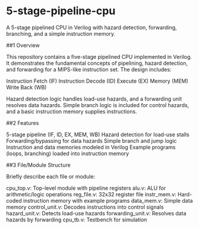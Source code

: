 # 5-stage-pipeline-cpu
A 5-stage pipelined CPU in Verilog with hazard detection, forwarding, branching, and a simple instruction memory.

##1 Overview 

This repository contains a five-stage pipelined CPU implemented in Verilog. It demonstrates the fundamental concepts of pipelining, hazard detection, and forwarding for a MIPS-like instruction set. The design includes:

Instruction Fetch (IF)
Instruction Decode (ID)
Execute (EX)
Memory (MEM)
Write Back (WB)

  Hazard detection logic handles load-use hazards, and a forwarding unit resolves data hazards. Simple branch logic is included for control hazards, and a basic instruction memory supplies instructions.

##2 Features

5-stage pipeline (IF, ID, EX, MEM, WB)
Hazard detection for load-use stalls
Forwarding/bypassing for data hazards
Simple branch and jump logic
Instruction and data memories modeled in Verilog
Example programs (loops, branching) loaded into instruction memory

##3 File/Module Structure

Briefly describe each file or module:

cpu_top.v: Top-level module with pipeline registers
alu.v: ALU for arithmetic/logic operations
reg_file.v: 32x32 register file
instr_mem.v: Hard-coded instruction memory with example programs
data_mem.v: Simple data memory
control_unit.v: Decodes instructions into control signals
hazard_unit.v: Detects load-use hazards
forwarding_unit.v: Resolves data hazards by forwarding
cpu_tb.v: Testbench for simulation
